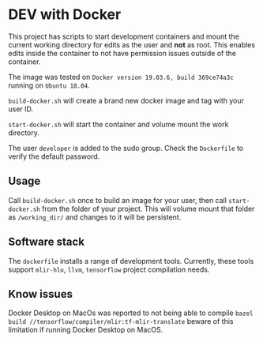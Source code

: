 # DEV with Docker

This project has scripts to start development containers and mount the current
working directory for edits as the user and **not** as root.
This enables edits inside the container to not have permission issues outside
of the container.

The image was tested on `Docker version 19.03.6, build 369ce74a3c` running on `Ubuntu 18.04`.


`build-docker.sh` will create a brand new docker image and tag with your user
ID.

`start-docker.sh` will start the container and volume mount the work directory.

The user `developer` is added to the sudo group. Check the `Dockerfile` to
verify the default password.

## Usage

Call `build-docker.sh` once to build an image for your user, then call
`start-docker.sh` from the folder of your project. This will volume mount
that folder as `/working_dir/` and changes to it will be persistent.

## Software stack

The `dockerfile` installs a range of development tools.  Currently, these tools
support `mlir-hlo`, `llvm`, `tensorflow` project compilation needs.

## Know issues

Docker Desktop on MacOs was reported to not being able to compile
`bazel build //tensorflow/compiler/mlir:tf-mlir-translate`
beware of this limitation if running Docker Desktop on MacOS.
